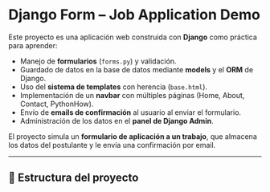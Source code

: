 # Django Form – Job Application Demo

Este proyecto es una aplicación web construida con **Django** como práctica para aprender:

- Manejo de **formularios** (`forms.py`) y validación.
- Guardado de datos en la base de datos mediante **models** y el **ORM** de Django.
- Uso del **sistema de templates** con herencia (`base.html`).
- Implementación de un **navbar** con múltiples páginas (Home, About, Contact, PythonHow).
- Envío de **emails de confirmación** al usuario al enviar el formulario.
- Administración de los datos en el **panel de Django Admin**.

El proyecto simula un **formulario de aplicación a un trabajo**, que almacena los datos del postulante y le envía una confirmación por email.

---

## 🧱 Estructura del proyecto

